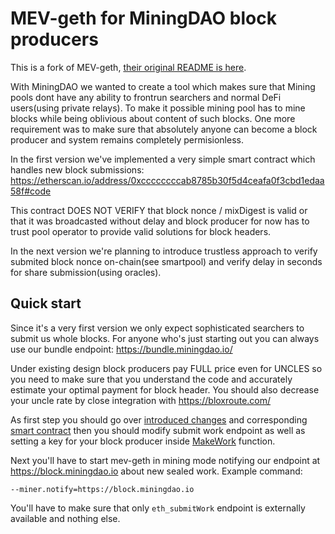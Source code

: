 # MEV-geth for MiningDAO block producers

This is a fork of MEV-geth, [their original README is here](https://github.com/flashbots/mev-geth/blob/master/README.md).

With MiningDAO we wanted to create a tool which makes sure that Mining pools dont have any ability to frontrun searchers and normal DeFi users(using private relays).
To make it possible mining pool has to mine blocks while being oblivious about content of such blocks.
One more requirement was to make sure that absolutely anyone can become a block producer and system remains completely permisionless.

In the first version we've implemented a very simple smart contract which handles new block submissions: https://etherscan.io/address/0xccccccccab8785b30f5d4ceafa0f3cbd1edaa58f#code

This contract DOES NOT VERIFY that block nonce / mixDigest is valid or that it was broadcasted without delay and block producer for now has to trust pool operator to provide valid solutions for block headers.

In the next version we're planning to introduce trustless approach to verify submited block nonce on-chain(see smartpool) and verify delay in seconds for share submission(using oracles).

## Quick start
Since it's a very first version we only expect sophisticated searchers to submit us whole blocks.
For anyone who's just starting out you can always use our bundle endpoint: https://bundle.miningdao.io/

Under existing design block producers pay FULL price even for UNCLES so you need to make sure that you understand the code and
accurately estimate your optimal payment for block header. You should also decrease your uncle rate by close integration with https://bloxroute.com/

As first step you should go over [introduced changes](https://github.com/Mining-DAO/mev-geth/commit/778e4dbd826f7c6db28ae5a373780796344cfd24) and corresponding [smart contract](https://etherscan.io/address/0xccccccccab8785b30f5d4ceafa0f3cbd1edaa58f#code) then you should modify submit work endpoint as well as setting a key for your block producer inside [MakeWork](consensus/ethash/sealer.go) function.

Next you'll have to start mev-geth in mining mode notifying our endpoint at https://block.miningdao.io about new sealed work. Example command:
```
--miner.notify=https://block.miningdao.io
```
You'll have to make sure that only `eth_submitWork` endpoint is externally available and nothing else.
